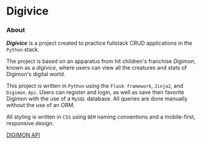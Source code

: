 # Digivice

### About
***Digivice*** is a project created to practice fullstack CRUD applications in the `Python` stack.

The project is based on an apparatus from hit children's franchise *Digimon*, known as a *digivice*, where users can view all the creatures and stats of Digimon's digital world.

This project is written in `Python` using the `Flask framework`, `Jinja2`, and `Digimon Api`. Users can register and login, as well as save their favorite Digimon with the use of a `MySQL` database. All queries are done manually without the use of an ORM.

All styling is written in `CSS` using `BEM` naming conventions and a mobile-first, responsive design.

[DIGIMON API](https://https://digimon-api.com)